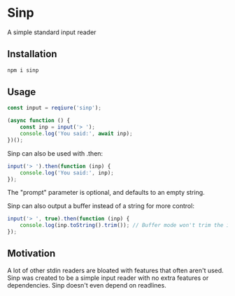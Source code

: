 # Sinp
A simple standard input reader

## Installation
```bash
npm i sinp
```

## Usage
```js
const input = reqiure('sinp');

(async function () {
    const inp = input('> ');
    console.log('You said:', await inp);
})();
```
Sinp can also be used with .then:
```js
input('> ').then(function (inp) {
    console.log('You said:', inp);
});
```
The "prompt" parameter is optional, and defaults to an empty string.

Sinp can also output a buffer instead of a string for more control:
```js
input('> ', true).then(function (inp) {
    console.log(inp.toString().trim()); // Buffer mode won't trim the input
});
```

## Motivation
A lot of other stdin readers are bloated with features that often aren't used. Sinp was created to be a simple input reader with no extra features or dependencies. Sinp doesn't even depend on readlines.
